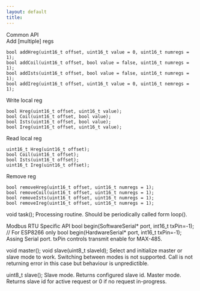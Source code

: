 ```yaml
---
layout: default
title: 
---
```

Common API <br>
Add [multiple] regs<br>
```
bool addHreg(uint16_t offset, uint16_t value = 0, uint16_t numregs = 1);
bool addCoil(uint16_t offset, bool value = false, uint16_t numregs = 1);
bool addIsts(uint16_t offset, bool value = false, uint16_t numregs = 1);
bool addIreg(uint16_t offset, uint16_t value = 0, uint16_t nemregs = 1);
```
Write local reg
```
bool Hreg(uint16_t offset, uint16_t value);
bool Coil(uint16_t offset, bool value);
bool Ists(uint16_t offset, bool value);
bool Ireg(uint16_t offset, uint16_t value);
```
Read local reg
```
uint16_t Hreg(uint16_t offset);
bool Coil(uint16_t offset);
bool Ists(uint16_t offset);
uint16_t Ireg(uint16_t offset);
```
Remove reg
```
bool removeHreg(uint16_t offset, uint16_t numregs = 1);
bool removeCoil(uint16_t offset, uint16_t numregs = 1);
bool removeIsts(uint16_t offset, uint16_t numregs = 1);
bool removeIreg(uint16_t offset, uint16_t numregs = 1);
```
void task();
Processing routine. Should be periodically called form loop().

Modbus RTU Specific API
bool begin(SoftwareSerial* port, int16_t txPin=-1); // For ESP8266 only
bool begin(HardwareSerial* port, int16_t txPin=-1);
Assing Serial port. txPin controls transmit enable for MAX-485.

void master();
void slave(uint8_t slaveId);
Select and initialize master or slave mode to work. Switching between modes is not supported. Call is not returning error in this case but behaviour is unpredictible.

uint8_t slave();
Slave mode. Returns configured slave id. Master mode. Returns slave id for active request or 0 if no request in-progress.

```